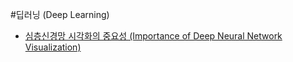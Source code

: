 #딥러닝 (Deep Learning)
- [심층신경망 시각화의 중요성 (Importance of Deep Neural Network Visualization)](importance_of_deep_neural_network_visualization.md)


